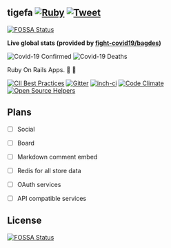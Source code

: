 ## tigefa [![Ruby](https://github.com/tigefa/tigefa/actions/workflows/ruby.yml/badge.svg)](https://github.com/tigefa/tigefa/actions/workflows/ruby.yml) [![Tweet](https://img.shields.io/twitter/url?style=social&url=https%3A%2F%2Fgithub.com%2Ftigefa%2Ftigefa%2F)](https://img.shields.io/twitter/url?style=social&url=https%3A%2F%2Fgithub.com%2Ftigefa%2Ftigefa%2F)
[![FOSSA Status](https://app.fossa.com/api/projects/git%2Bgithub.com%2Ftigefa%2Ftigefa.svg?type=shield)](https://app.fossa.com/projects/git%2Bgithub.com%2Ftigefa%2Ftigefa?ref=badge_shield)

**Live global stats (provided by [fight-covid19/bagdes](https://github.com/fight-covid19/bagdes))**

![Covid-19 Confirmed](https://covid19-badges.herokuapp.com/confirmed/latest)
![Covid-19 Deaths](https://covid19-badges.herokuapp.com/deaths/latest)

Ruby On Rails Apps. :construction: :penguin:

[![CII Best Practices](https://bestpractices.coreinfrastructure.org/projects/1577/badge)](https://bestpractices.coreinfrastructure.org/projects/1577)
[![Gitter](https://badges.gitter.im/Join%20Chat.svg)](https://gitter.im/tigefa/tigefa)
[![inch-ci](http://inch-ci.org/github/tigefa/tigefa.png?branch=master)](http://inch-ci.org/github/tigefa/tigefa)
[![Code Climate](https://codeclimate.com/github/tigefa/tigefa/badges/gpa.svg)](https://codeclimate.com/github/tigefa/tigefa)
[![Open Source Helpers](https://www.codetriage.com/tigefa/tigefa/badges/users.svg)](https://www.codetriage.com/tigefa/tigefa)

## Plans

- [ ] Social
- [ ] Board
- [ ] Markdown comment embed
- [ ] Redis for all store data
- [ ] OAuth services
- [ ] API compatible services


## License
[![FOSSA Status](https://app.fossa.com/api/projects/git%2Bgithub.com%2Ftigefa%2Ftigefa.svg?type=large)](https://app.fossa.com/projects/git%2Bgithub.com%2Ftigefa%2Ftigefa?ref=badge_large)